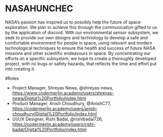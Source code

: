 # NASAHUNCHEC
NASA’s passion has inspired us to possibly help the future of space exploration. We plan to achieve this through the communication gifted to us by the application of discord. With our environmental sensor subsystem, we seek to provide our own designs and technology to develop a safe and comfortable environment for people in space, using relevant and modern technological techniques to ensure the health and success of future NASA missions and other scientific endeavours in space. By concentrating our efforts on a specific subsystem, we hope to create a thoroughly developed project, with no bugs or safety hazards, that reflects the time and effort put into creating it.

#Roles
- Project Manager, Shreyas Newa, @shreyas-newa, https://www.codermerlin.academy/users/shreyas-newa/Digital%20Portfolio/index.html
- Product Manager, Anish Choudhury, @AnishC77, https://codermerlin.academy/users/anish-choudhury/Digital%20Portfolio/index.html
- UI/UX Designer, Rishi Badal, @rishibadal726, https://codermerlin.academy/users/rishi-badal/Digital%20Portfolio/index.html
